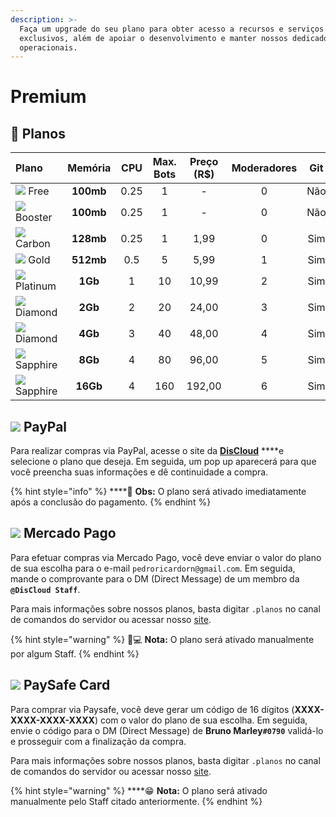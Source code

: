 ```yaml
---
description: >-
  Faça um upgrade do seu plano para obter acesso a recursos e serviços
  exclusivos, além de apoiar o desenvolvimento e manter nossos dedicados
  operacionais.
---
```


# Premium

## 💎 Planos

| Plano | Memória | CPU | Max. Bots | Preço \(R$\) | Moderadores | Git | Slot ilimitado | Timer |
| :--- | :---: | :---: | :---: | :---: | :---: | :---: | :---: | :---: |
| ![](../.gitbook/assets/free.png) Free | **100mb** | 0.25 | 1 | - | 0 | Não  | Não | Sim |
| ![](../.gitbook/assets/booster.png) Booster | **100mb** | 0.25 | 1 | - | 0 | Não | Sim | Não |
| ![](../.gitbook/assets/carbon.png) Carbon | **128mb** | 0.25 | 1 | 1,99 | 0 | Sim | Sim | Não |
| ![](../.gitbook/assets/gold.png) Gold | **512mb** | 0.5 | 5 | 5,99 | 1 | Sim | Sim | Não |
| ![](../.gitbook/assets/platinum.png) Platinum | **1Gb** | 1 | 10 | 10,99 | 2 | Sim | Sim | Não |
| ![](../.gitbook/assets/diamond.png) Diamond | **2Gb** | 2 | 20 | 24,00 | 3 | Sim | Sim | Não |
| ![](../.gitbook/assets/diamond.png) Diamond | **4Gb** | 3 | 40 | 48,00 | 4 | Sim | Sim | Não |
| ![](../.gitbook/assets/sapphire.png) Sapphire  | **8Gb** | 4 | 80 | 96,00 | 5 | Sim  | Sim | Não |
| ![](../.gitbook/assets/sapphire.png) Sapphire | **16Gb** | 4 | 160 | 192,00 | 6 | Sim  | Sim | Não |

## ![](../.gitbook/assets/paypal.png) PayPal

Para realizar compras via PayPal, acesse o site da [**DisCloud**](https://discloudbot.com/) ****e selecione o plano que deseja. Em seguida, um pop up aparecerá para que você preencha suas informações e dê continuidade a compra.

{% hint style="info" %}
\*\*\*\*🤩 **Obs:** O plano será ativado imediatamente após a conclusão do pagamento.
{% endhint %}

## ![](../.gitbook/assets/mercadopago.png) Mercado Pago

Para efetuar compras via Mercado Pago, você deve enviar o valor do plano de sua escolha para o e-mail `pedroricardorn@gmail.com`. Em seguida, mande o comprovante para o DM \(Direct Message\) de um membro da **`@DisCloud Staff`**.

Para mais informações sobre nossos planos, basta digitar `.planos` no canal de comandos do servidor ou acessar nosso [site](https://discloudbot.com/).

{% hint style="warning" %}
👨💻 **Nota:** O plano será ativado manualmente por algum Staff.
{% endhint %}

## ![](../.gitbook/assets/paysafe.png) PaySafe Card

Para comprar via Paysafe, você deve gerar um código de 16 dígitos \(**XXXX-XXXX-XXXX-XXXX**\) com o valor do plano de sua escolha. Em seguida, envie o código para o DM \(Direct Message\) de **Bruno Marley`#0790`** validá-lo e prosseguir com a finalização da compra.

Para mais informações sobre nossos planos, basta digitar `.planos` no canal de comandos do servidor ou acessar nosso [site](https://discloudbot.com/).

{% hint style="warning" %}
\*\*\*\*😁 **Nota:** O plano será ativado manualmente pelo Staff citado anteriormente.
{% endhint %}

